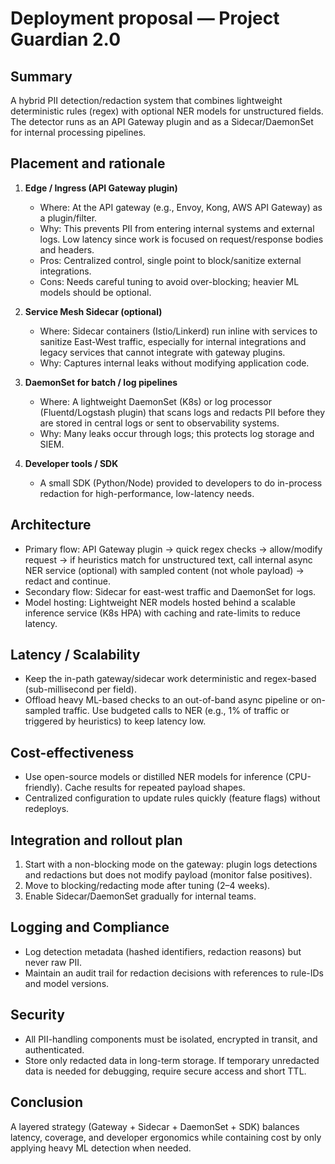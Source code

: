 
# Deployment proposal — Project Guardian 2.0

## Summary
A hybrid PII detection/redaction system that combines lightweight deterministic rules (regex) with optional NER models for unstructured fields. The detector runs as an API Gateway plugin and as a Sidecar/DaemonSet for internal processing pipelines.

## Placement and rationale
1. **Edge / Ingress (API Gateway plugin)**
   - Where: At the API gateway (e.g., Envoy, Kong, AWS API Gateway) as a plugin/filter.
   - Why: This prevents PII from entering internal systems and external logs. Low latency since work is focused on request/response bodies and headers.
   - Pros: Centralized control, single point to block/sanitize external integrations.
   - Cons: Needs careful tuning to avoid over-blocking; heavier ML models should be optional.

2. **Service Mesh Sidecar (optional)**
   - Where: Sidecar containers (Istio/Linkerd) run inline with services to sanitize East-West traffic, especially for internal integrations and legacy services that cannot integrate with gateway plugins.
   - Why: Captures internal leaks without modifying application code.

3. **DaemonSet for batch / log pipelines**
   - Where: A lightweight DaemonSet (K8s) or log processor (Fluentd/Logstash plugin) that scans logs and redacts PII before they are stored in central logs or sent to observability systems.
   - Why: Many leaks occur through logs; this protects log storage and SIEM.

4. **Developer tools / SDK**
   - A small SDK (Python/Node) provided to developers to do in-process redaction for high-performance, low-latency needs.

## Architecture
- Primary flow: API Gateway plugin -> quick regex checks -> allow/modify request -> if heuristics match for unstructured text, call internal async NER service (optional) with sampled content (not whole payload) -> redact and continue.
- Secondary flow: Sidecar for east-west traffic and DaemonSet for logs.
- Model hosting: Lightweight NER models hosted behind a scalable inference service (K8s HPA) with caching and rate-limits to reduce latency.

## Latency / Scalability
- Keep the in-path gateway/sidecar work deterministic and regex-based (sub-millisecond per field).
- Offload heavy ML-based checks to an out-of-band async pipeline or on-sampled traffic. Use budgeted calls to NER (e.g., 1% of traffic or triggered by heuristics) to keep latency low.

## Cost-effectiveness
- Use open-source models or distilled NER models for inference (CPU-friendly). Cache results for repeated payload shapes.
- Centralized configuration to update rules quickly (feature flags) without redeploys.

## Integration and rollout plan
1. Start with a non-blocking mode on the gateway: plugin logs detections and redactions but does not modify payload (monitor false positives).
2. Move to blocking/redacting mode after tuning (2–4 weeks).
3. Enable Sidecar/DaemonSet gradually for internal teams.

## Logging and Compliance
- Log detection metadata (hashed identifiers, redaction reasons) but never raw PII.
- Maintain an audit trail for redaction decisions with references to rule-IDs and model versions.

## Security
- All PII-handling components must be isolated, encrypted in transit, and authenticated.
- Store only redacted data in long-term storage. If temporary unredacted data is needed for debugging, require secure access and short TTL.

## Conclusion
A layered strategy (Gateway + Sidecar + DaemonSet + SDK) balances latency, coverage, and developer ergonomics while containing cost by only applying heavy ML detection when needed.

